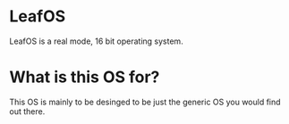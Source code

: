# LeafOS
LeafOS is a real mode, 16 bit operating system.

# What is this OS for?
This OS is mainly to be desinged to be just the generic OS you would find out there.
